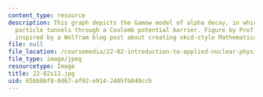 ```yaml
---
content_type: resource
description: This graph depicts the Gamow model of alpha decay, in which an alpha
  particle tunnels through a Coulomb potential barrier. Figure by Prof. Paola Cappellaro,
  inspired by a Wolfram blog post about creating xkcd-style Mathematica plots.
file: null
file_location: /coursemedia/22-02-introduction-to-applied-nuclear-physics-spring-2012/65bb8bf80d67af92e9142405fb040ccb_22-02s12.jpg
file_type: image/jpeg
resourcetype: Image
title: 22-02s12.jpg
uid: 65bb8bf8-0d67-af92-e914-2405fb040ccb
---
```

